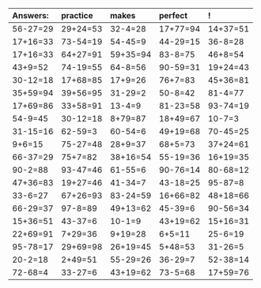 | Answers: | practice | makes | perfect | ! |
| :--- | :--- | :--- | :--- | :--- |
| 56-27=29 | 29+24=53 | 32-4=28 | 17+77=94 | 14+37=51 | 
| 17+16=33 | 73-54=19 | 54-45=9 | 44-29=15 | 36-8=28 | 
| 17+16=33 | 64+27=91 | 59+35=94 | 83-8=75 | 46+8=54 | 
| 43+9=52 | 74-19=55 | 64-8=56 | 90-59=31 | 19+24=43 | 
| 30-12=18 | 17+68=85 | 17+9=26 | 76+7=83 | 45+36=81 | 
| 35+59=94 | 39+56=95 | 31-29=2 | 50-8=42 | 81-4=77 | 
| 17+69=86 | 33+58=91 | 13-4=9 | 81-23=58 | 93-74=19 | 
| 54-9=45 | 30-12=18 | 8+79=87 | 18+49=67 | 10-7=3 | 
| 31-15=16 | 62-59=3 | 60-54=6 | 49+19=68 | 70-45=25 | 
| 9+6=15 | 75-27=48 | 28+9=37 | 68+5=73 | 37+24=61 | 
| 66-37=29 | 75+7=82 | 38+16=54 | 55-19=36 | 16+19=35 | 
| 90-2=88 | 93-47=46 | 61-55=6 | 90-76=14 | 80-68=12 | 
| 47+36=83 | 19+27=46 | 41-34=7 | 43-18=25 | 95-87=8 | 
| 33-6=27 | 67+26=93 | 83-24=59 | 16+66=82 | 48+18=66 | 
| 66-29=37 | 97-8=89 | 49+13=62 | 45-39=6 | 90-56=34 | 
| 15+36=51 | 43-37=6 | 10-1=9 | 43+19=62 | 15+16=31 | 
| 22+69=91 | 7+29=36 | 9+19=28 | 6+5=11 | 25-6=19 | 
| 95-78=17 | 29+69=98 | 26+19=45 | 5+48=53 | 31-26=5 | 
| 20-2=18 | 2+49=51 | 55-29=26 | 36-29=7 | 52-38=14 | 
| 72-68=4 | 33-27=6 | 43+19=62 | 73-5=68 | 17+59=76 | 
